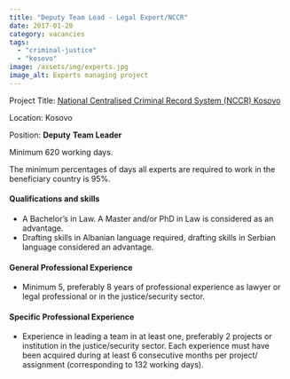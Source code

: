 ```yaml
---
title: "Deputy Team Lead - Legal Expert/NCCR"
date: 2017-01-20
category: vacancies
tags: 
  - "criminal-justice"
  - "kosovo"
image: /assets/img/experts.jpg
image_alt: Experts managing project
---
```


Project Title: [National Centralised Criminal Record System (NCCR) Kosovo](http://epm.lv/shortlist-national-centralised-criminal-record-system-in-kosovo/)

Location: Kosovo

Position: **Deputy** **Team Leader**

Minimum 620 working days.

The minimum percentages of days all experts are required to work in the beneficiary country is 95%.

#### Qualifications and skills

- A Bachelor’s in Law. A Master and/or PhD in Law is considered as an advantage.
- Drafting skills in Albanian language required, drafting skills in Serbian language considered an advantage.

#### General Professional Experience

- Minimum 5, preferably 8 years of professional experience as lawyer or legal professional or in the justice/security sector.

#### Specific Professional Experience

- Experience in leading a team in at least one, preferably 2 projects or institution in the justice/security sector. Each experience must have been acquired during at least 6 consecutive months per project/ assignment (corresponding to 132 working days).
